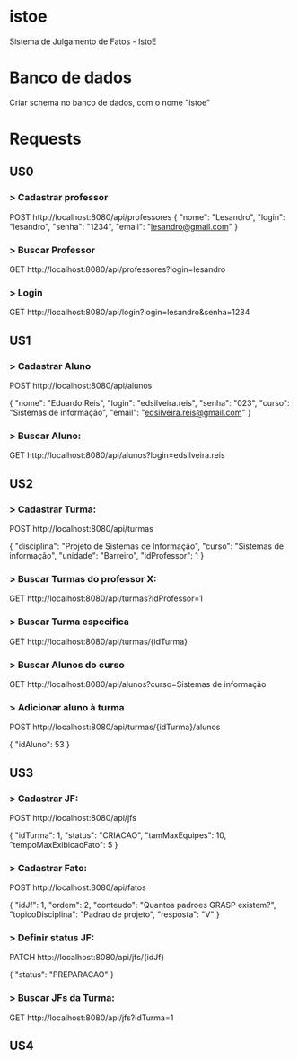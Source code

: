 
# istoe
Sistema de Julgamento de Fatos - IstoE


# Banco de dados

Criar schema no banco de dados, com o nome "istoe"

# Requests

## US0

### > Cadastrar professor

POST http://localhost:8080/api/professores
{
	"nome": "Lesandro",
	"login": "lesandro",
	"senha": "1234",
	"email": "lesandro@gmail.com"
}

### > Buscar Professor

GET http://localhost:8080/api/professores?login=lesandro


### > Login

GET http://localhost:8080/api/login?login=lesandro&senha=1234



## US1

### > Cadastrar Aluno

POST http://localhost:8080/api/alunos

{
	"nome": "Eduardo Reis",
	"login": "edsilveira.reis",
	"senha": "023",
	"curso": "Sistemas de informação",
	"email": "edsilveira.reis@gmail.com"
}

### > Buscar Aluno:

GET http://localhost:8080/api/alunos?login=edsilveira.reis



## US2

### > Cadastrar Turma:

POST http://localhost:8080/api/turmas

{
	"disciplina": "Projeto de Sistemas de Informação",
	"curso": "Sistemas de informação",
	"unidade": "Barreiro",
	"idProfessor": 1
}

### > Buscar Turmas do professor X:

GET http://localhost:8080/api/turmas?idProfessor=1


### > Buscar Turma especifica

GET http://localhost:8080/api/turmas/{idTurma}


### > Buscar Alunos do curso

GET http://localhost:8080/api/alunos?curso=Sistemas de informação

### > Adicionar aluno à turma

POST http://localhost:8080/api/turmas/{idTurma}/alunos

{
	"idAluno": 53
}


## US3

### > Cadastrar JF:

POST http://localhost:8080/api/jfs

{
	"idTurma": 1,
	"status": "CRIACAO",
	"tamMaxEquipes": 10,
	"tempoMaxExibicaoFato": 5
}

### > Cadastrar Fato:

POST http://localhost:8080/api/fatos

{
	"idJf": 1,
	"ordem": 2,
	"conteudo": "Quantos padroes GRASP existem?",
	"topicoDisciplina": "Padrao de projeto",
	"resposta": "V"
}

### > Definir status JF:

PATCH http://localhost:8080/api/jfs/{idJf}

{
	"status": "PREPARACAO"
}

### > Buscar JFs da Turma:

GET http://localhost:8080/api/jfs?idTurma=1


## US4





